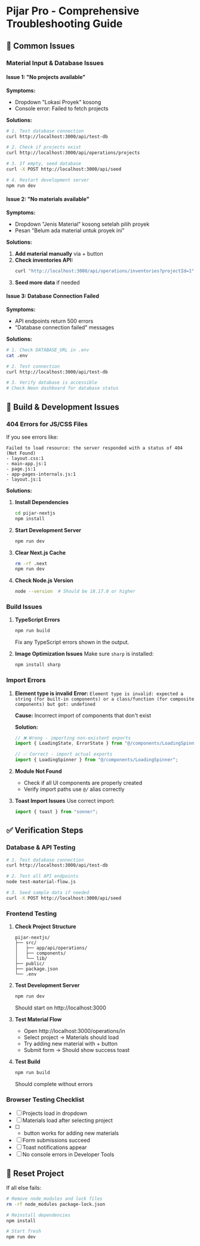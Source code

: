 # Pijar Pro - Comprehensive Troubleshooting Guide

## 🚨 Common Issues

### Material Input & Database Issues

#### Issue 1: "No projects available"
**Symptoms:**
- Dropdown "Lokasi Proyek" kosong
- Console error: Failed to fetch projects

**Solutions:**
```bash
# 1. Test database connection
curl http://localhost:3000/api/test-db

# 2. Check if projects exist
curl http://localhost:3000/api/operations/projects

# 3. If empty, seed database
curl -X POST http://localhost:3000/api/seed

# 4. Restart development server
npm run dev
```

#### Issue 2: "No materials available"
**Symptoms:**
- Dropdown "Jenis Material" kosong setelah pilih proyek
- Pesan "Belum ada material untuk proyek ini"

**Solutions:**
1. **Add material manually** via + button
2. **Check inventories API:**
   ```bash
   curl "http://localhost:3000/api/operations/inventories?projectId=1"
   ```
3. **Seed more data** if needed

#### Issue 3: Database Connection Failed
**Symptoms:**
- API endpoints return 500 errors
- "Database connection failed" messages

**Solutions:**
```bash
# 1. Check DATABASE_URL in .env
cat .env

# 2. Test connection
curl http://localhost:3000/api/test-db

# 3. Verify database is accessible
# Check Neon dashboard for database status
```

## 🚨 Build & Development Issues

### 404 Errors for JS/CSS Files

If you see errors like:
```
Failed to load resource: the server responded with a status of 404 (Not Found)
- layout.css:1
- main-app.js:1  
- page.js:1
- app-pages-internals.js:1
- layout.js:1
```

**Solutions:**

1. **Install Dependencies**
   ```bash
   cd pijar-nextjs
   npm install
   ```

2. **Start Development Server**
   ```bash
   npm run dev
   ```

3. **Clear Next.js Cache**
   ```bash
   rm -rf .next
   npm run dev
   ```

4. **Check Node.js Version**
   ```bash
   node --version  # Should be 18.17.0 or higher
   ```

### Build Issues

1. **TypeScript Errors**
   ```bash
   npm run build
   ```
   Fix any TypeScript errors shown in the output.

2. **Image Optimization Issues**
   Make sure `sharp` is installed:
   ```bash
   npm install sharp
   ```

### Import Errors

1. **Element type is invalid**
   **Error:** `Element type is invalid: expected a string (for built-in components) or a class/function (for composite components) but got: undefined`
   
   **Cause:** Incorrect import of components that don't exist
   
   **Solution:**
   ```typescript
   // ❌ Wrong - importing non-existent exports
   import { LoadingState, ErrorState } from "@/components/LoadingSpinner";
   
   // ✅ Correct - import actual exports
   import { LoadingSpinner } from "@/components/LoadingSpinner";
   ```

2. **Module Not Found**
   - Check if all UI components are properly created
   - Verify import paths use `@/` alias correctly

3. **Toast Import Issues**
   Use correct import:
   ```typescript
   import { toast } from "sonner";
   ```

## ✅ Verification Steps

### Database & API Testing
```bash
# 1. Test database connection
curl http://localhost:3000/api/test-db

# 2. Test all API endpoints
node test-material-flow.js

# 3. Seed sample data if needed
curl -X POST http://localhost:3000/api/seed
```

### Frontend Testing
1. **Check Project Structure**
   ```
   pijar-nextjs/
   ├── src/
   │   ├── app/api/operations/
   │   ├── components/
   │   └── lib/
   ├── public/
   ├── package.json
   └── .env
   ```

2. **Test Development Server**
   ```bash
   npm run dev
   ```
   Should start on http://localhost:3000

3. **Test Material Flow**
   - Open http://localhost:3000/operations/in
   - Select project → Materials should load
   - Try adding new material with + button
   - Submit form → Should show success toast

4. **Test Build**
   ```bash
   npm run build
   ```
   Should complete without errors

### Browser Testing Checklist
- [ ] Projects load in dropdown
- [ ] Materials load after selecting project  
- [ ] + button works for adding new materials
- [ ] Form submissions succeed
- [ ] Toast notifications appear
- [ ] No console errors in Developer Tools

## 🔧 Reset Project

If all else fails:
```bash
# Remove node_modules and lock files
rm -rf node_modules package-lock.json

# Reinstall dependencies
npm install

# Start fresh
npm run dev
```